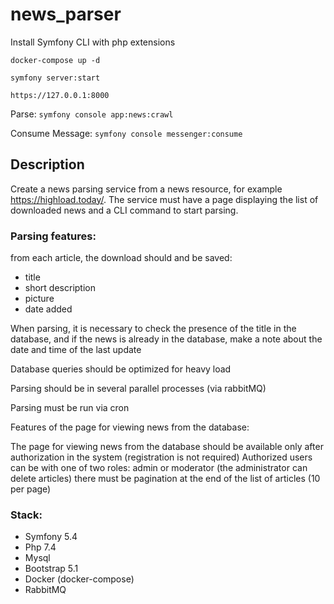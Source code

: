 # news_parser

Install Symfony CLI with php extensions

`docker-compose up -d`

`symfony server:start`

`https://127.0.0.1:8000`

Parse: `symfony console app:news:crawl`

Consume Message: `symfony console messenger:consume`

## Description

Create a news parsing service from a news resource, for example https://highload.today/. The service must have a page displaying the list of downloaded news and a CLI command to start parsing.

### Parsing features:

from each article, the download should and be saved:

- title
- short description
- picture
- date added

When parsing, it is necessary to check the presence of the title in the database, and if the news is already in the database, make a note about the date and time of the last update

Database queries should be optimized for heavy load

Parsing should be in several parallel processes (via rabbitMQ)

Parsing must be run via cron

Features of the page for viewing news from the database:

The page for viewing news from the database should be available only after authorization in the system (registration is not required)
Authorized users can be with one of two roles: admin or moderator (the administrator can delete articles)
there must be pagination at the end of the list of articles (10 per page)


### Stack:

- Symfony 5.4
- Php 7.4
- Mysql
- Bootstrap 5.1
- Docker (docker-compose)
- RabbitMQ
